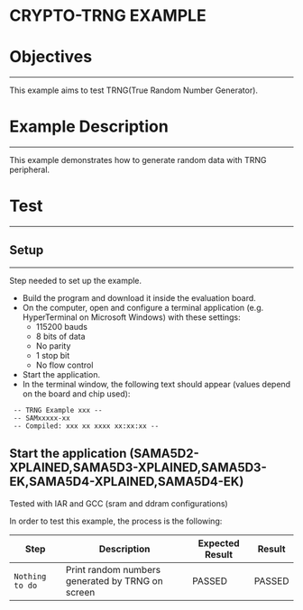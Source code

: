 CRYPTO-TRNG EXAMPLE
===================

# Objectives
------------
This example aims to test TRNG(True Random Number Generator).


# Example Description
---------------------
This example demonstrates how to generate random data with TRNG peripheral.


# Test
------

## Setup
--------
Step needed to set up the example.

* Build the program and download it inside the evaluation board.
* On the computer, open and configure a terminal application (e.g. HyperTerminal
 on Microsoft Windows) with these settings:
	- 115200 bauds
	- 8 bits of data
	- No parity
	- 1 stop bit
	- No flow control
* Start the application.
* In the terminal window, the following text should appear (values depend on the
 board and chip used):
```
 -- TRNG Example xxx --
 -- SAMxxxxx-xx
 -- Compiled: xxx xx xxxx xx:xx:xx --
```
## Start the application (SAMA5D2-XPLAINED,SAMA5D3-XPLAINED,SAMA5D3-EK,SAMA5D4-XPLAINED,SAMA5D4-EK)

Tested with IAR and GCC (sram and ddram configurations)

In order to test this example, the process is the following:

Step | Description | Expected Result | Result
-----|-------------|-----------------|-------
`Nothing to do` | Print random numbers generated by TRNG on screen | PASSED | PASSED
